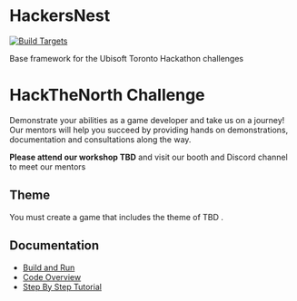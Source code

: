 # HackersNest

[![Build Targets](https://github.com/UbisoftToronto/HackersNest/workflows/Build%20Targets/badge.svg)](https://github.com/UbiTO-Campus/HackersNest/actions)

Base framework for the Ubisoft Toronto Hackathon challenges

# HackTheNorth Challenge

Demonstrate your abilities as a game developer and take us on a journey! Our mentors will help you succeed by providing hands on demonstrations, documentation and consultations along the way.

**Please attend our workshop TBD** and visit our booth and Discord channel to meet our mentors 

## Theme

You must create a game that includes the theme of TBD .

## Documentation

- [Build and Run](https://github.com/UbiTO-Campus/HackersNest/wiki/Build-and-Run)
- [Code Overview](https://github.com/UbiTO-Campus/HackersNest/wiki/GameEngine-Overview)
- [Step By Step Tutorial](https://github.com/UbiTO-Campus/HackersNest/wiki/Step-By-Step-Tutorial)
